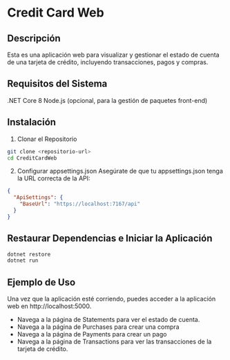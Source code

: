 # Credit Card Web
## Descripción
Esta es una aplicación web para visualizar y gestionar el estado de cuenta de una tarjeta de crédito, incluyendo transacciones, pagos y compras.

## Requisitos del Sistema
.NET Core 8
Node.js (opcional, para la gestión de paquetes front-end)
## Instalación
1. Clonar el Repositorio
```bash
git clone <repositorio-url>
cd CreditCardWeb
```
2. Configurar appsettings.json
Asegúrate de que tu appsettings.json tenga la URL correcta de la API:
```json
{
  "ApiSettings": {
    "BaseUrl": "https://localhost:7167/api"
  }
}
```

## Restaurar Dependencias e Iniciar la Aplicación
```bash
dotnet restore
dotnet run
```

## Ejemplo de Uso
Una vez que la aplicación esté corriendo, puedes acceder a la aplicación web en http://localhost:5000.

- Navega a la página de Statements para ver el estado de cuenta.
- Navega a la página de Purchases para crear una compra
- Navega a la página de Payments para crear un pago
- Navega a la página de Transactions para ver las transacciones de la tarjeta de crédito.
